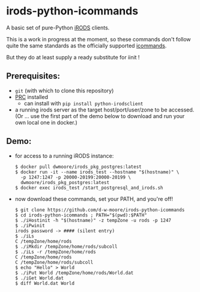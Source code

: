 # irods-python-icommands

A basic set of pure-Python [iRODS](http://github.com/irods/irods) clients.  

This is a work in progress at the moment, so these commands
don't follow quite the same standards as the officially supported
[icommands](http://github.com/irods/irods_client_icommands).

But they do at least supply a ready substitute for iinit !

## Prerequisites:
   * `git` (with which to clone this repository)
   * [PRC](http://github.com/irods/python-irodsclient) installed
      - can install with `pip install python-irodsclient`
   * a running irods server as the target host/port/user/zone to be accessed.
     (Or ... use the first part of the demo below to download and run your own local one in docker.)
     
## Demo:

   * for access to a running iRODS instance:
     ```
     $ docker pull dwmoore/irods_pkg_postgres:latest
     $ docker run -it --name irods_test --hostname "$(hostname)" \
       -p 1247:1247 -p 20000-20199:20000-20199 \
       dwmoore/irods_pkg_postgres:latest
     $ docker exec irods_test /start_postgresql_and_irods.sh
     ```
   * now download these commands, set your PATH, and you're off!
     ```
     $ git clone https://github.com/d-w-moore/irods-python-icommands
     $ cd irods-python-icommands ; PATH="$(pwd):$PATH"
     $ ./iHostinit -h "$(hostname)" -z tempZone -u rods -p 1247 
     $ ./iPwinit 
     irods password -> #### (silent entry)
     $ ./iLs
     C /tempZone/home/rods
     $ ./iMkdir /tempZone/home/rods/subcoll
     $ ./iLs -r /tempZone/home/rods
     C /tempZone/home/rods
     C /tempZone/home/rods/subcoll
     $ echo "Hello" > World
     $ ./iPut World /tempZone/home/rods/World.dat
     $ ./iGet World.dat
     $ diff World.dat World
     ```

